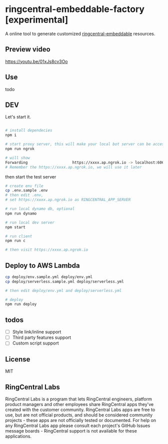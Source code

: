 
# ringcentral-embeddable-factory [experimental]

A online tool to generate customized [ringcentral-embeddable](https://github.com/ringcentral/ringcentral-embeddable) resources.

## Preview video

https://youtu.be/01xJs8cv3Oo

## Use

todo

## DEV

Let's start it.

```bash

# install dependecies
npm i

# start proxy server, this will make your local bot server can be accessed by RingCentral service
npm run ngrok

# will show
Forwarding                    https://xxxx.ap.ngrok.io -> localhost:6066
# Remember the https://xxxx.ap.ngrok.io, we will use it later
```

then start the test server

```bash
# create env file
cp .env.sample .env
# then edit .env,
# set https://xxxx.ap.ngrok.io as RINGCENTRAL_APP_SERVER

# run local dynamo db, optional
npm run dynamo

# run local dev server
npm start

# run client
npm run c

# then visit https://xxxx.ap.ngrok.io
```

## Deploy to AWS Lambda

```bash
cp deploy/env.sample.yml deploy/env.yml
cp deploy/serverless.sample.yml deploy/serverless.yml

# then edit deploy/env.yml and deploy/serverless.yml

# deploy
npm run deploy
```

## todos

- [ ] Style link/inline support
- [ ] Third party features support
- [ ] Custom script support

## License

MIT

## RingCentral Labs

RingCentral Labs is a program that lets RingCentral engineers, platform product managers and other employees share RingCentral apps they've created with the customer community. RingCentral Labs apps are free to use, but are not official products, and should be considered community projects - these apps are not officially tested or documented. For help on any RingCentral Labs app please consult each project's GitHub Issues message boards - RingCentral support is not available for these applications.
